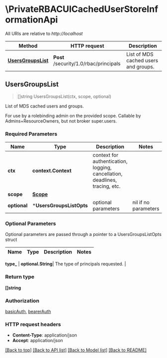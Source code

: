 # \PrivateRBACUICachedUserStoreInformationApi

All URIs are relative to *http://localhost*

Method | HTTP request | Description
------------- | ------------- | -------------
[**UsersGroupsList**](PrivateRBACUICachedUserStoreInformationApi.md#UsersGroupsList) | **Post** /security/1.0/rbac/principals | List of MDS cached users and groups.



## UsersGroupsList

> []string UsersGroupsList(ctx, scope, optional)

List of MDS cached users and groups.

For use by a rolebinding admin on the provided scope.  Callable by Admins+ResourceOwners, but not broker super.users. 

### Required Parameters


Name | Type | Description  | Notes
------------- | ------------- | ------------- | -------------
**ctx** | **context.Context** | context for authentication, logging, cancellation, deadlines, tracing, etc.
**scope** | [**Scope**](Scope.md)|  | 
 **optional** | ***UsersGroupsListOpts** | optional parameters | nil if no parameters

### Optional Parameters

Optional parameters are passed through a pointer to a UsersGroupsListOpts struct


Name | Type | Description  | Notes
------------- | ------------- | ------------- | -------------

 **type_** | **optional.String**| The type of principals requested. | 

### Return type

**[]string**

### Authorization

[basicAuth](../README.md#basicAuth), [bearerAuth](../README.md#bearerAuth)

### HTTP request headers

- **Content-Type**: application/json
- **Accept**: application/json

[[Back to top]](#) [[Back to API list]](../README.md#documentation-for-api-endpoints)
[[Back to Model list]](../README.md#documentation-for-models)
[[Back to README]](../README.md)

